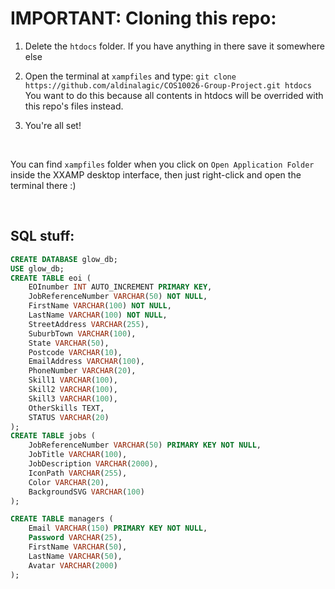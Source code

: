 # IMPORTANT: Cloning this repo:

1. Delete the `htdocs` folder. If you have anything in there save it somewhere else

2. Open the terminal at `xampfiles` and type: `git clone https://github.com/aldinalagic/COS10026-Group-Project.git htdocs` You want to do this because all contents in htdocs will be overrided with this repo's files instead.

3. You're all set!

<br>

You can find `xampfiles` folder when you click on `Open Application Folder` inside the XXAMP desktop interface, then just right-click and open the terminal there :)

<br>

## SQL stuff:

```sql
CREATE DATABASE glow_db;
USE glow_db;
CREATE TABLE eoi (
    EOInumber INT AUTO_INCREMENT PRIMARY KEY,
    JobReferenceNumber VARCHAR(50) NOT NULL,
    FirstName VARCHAR(100) NOT NULL,
    LastName VARCHAR(100) NOT NULL,
    StreetAddress VARCHAR(255),
    SuburbTown VARCHAR(100),
    State VARCHAR(50),
    Postcode VARCHAR(10),
    EmailAddress VARCHAR(100),
    PhoneNumber VARCHAR(20),
    Skill1 VARCHAR(100),
    Skill2 VARCHAR(100),
    Skill3 VARCHAR(100),
    OtherSkills TEXT,
    STATUS VARCHAR(20)
);
CREATE TABLE jobs (
    JobReferenceNumber VARCHAR(50) PRIMARY KEY NOT NULL,
    JobTitle VARCHAR(100),
    JobDescription VARCHAR(2000),
    IconPath VARCHAR(255),
    Color VARCHAR(20),
    BackgroundSVG VARCHAR(100)
);

CREATE TABLE managers (
    Email VARCHAR(150) PRIMARY KEY NOT NULL,
    Password VARCHAR(25),
    FirstName VARCHAR(50),
    LastName VARCHAR(50),
    Avatar VARCHAR(2000)
);
```
